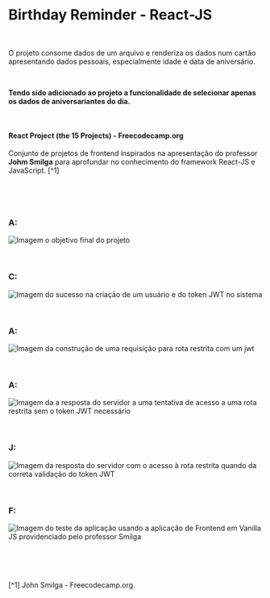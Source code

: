 # Birthday Reminder - React-JS

<br />

O projeto consome dados de um arquivo e renderiza os dados num cartão apresentando dados pessoais, especialmente idade e data de aniversário.

<br />

**Tendo sido adicionado ao projeto a funcionalidade de selecionar apenas os dados de aniversariantes do dia.**

<br />

#### React Project (the 15 Projects) - Freecodecamp.org

Conjunto de projetos de frontend inspirados na apresentação do professor **Johm Smilga** para aprofundar no conhecimento do framework React-JS e JavaScript. [^1]

<br />

[]()

<br />

### A:

![Imagem o objetivo final do projeto](/public/images/)

<br />

### C:

![Imagem do sucesso na criação de um usuário e do token JWT no sistema](/public/images/)

<br />

### A:

![Imagem da construção de uma requisição para rota restrita com um jwt](/public/images/)

<br />

### A:

![Imagem da a resposta do servidor a uma tentativa de acesso a uma rota restrita sem o token JWT necessário](/public/images/)

<br />

### J:

![Imagem da resposta do servidor com o acesso à rota restrita quando da correta validação do token JWT](/public/images/)

<br />

### F:

![Imagem do teste da aplicação usando a aplicação de Frontend em Vanilla JS providenciado pelo professor Smilga](/public/images/)

<br />

<br />
<br />

[^1] John Smilga - Freecodecamp.org.
